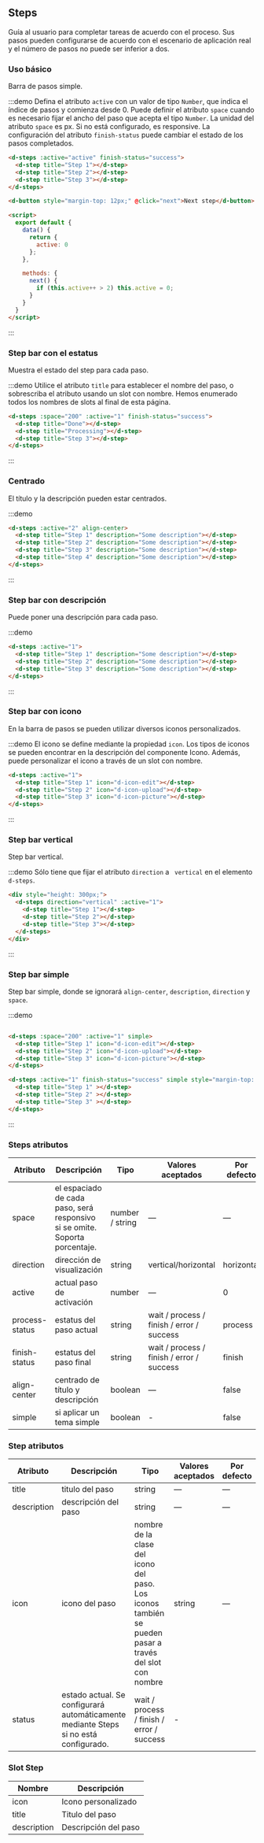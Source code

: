 ## Steps

Guía al usuario para completar tareas de acuerdo con el proceso. Sus pasos pueden configurarse de acuerdo con el escenario de aplicación real y el número de pasos no puede ser inferior a dos.

### Uso básico

Barra de pasos simple.

:::demo Defina el atributo `active` con un valor de tipo `Number`, que indica el índice de pasos y comienza desde 0. Puede definir el atributo `space` cuando es necesario fijar el ancho del paso que acepta el tipo `Number`. La unidad del atributo `space` es px. Si no está configurado, es responsive. La configuración del atributo `finish-status` puede cambiar el estado de los pasos completados.

```html
<d-steps :active="active" finish-status="success">
  <d-step title="Step 1"></d-step>
  <d-step title="Step 2"></d-step>
  <d-step title="Step 3"></d-step>
</d-steps>

<d-button style="margin-top: 12px;" @click="next">Next step</d-button>

<script>
  export default {
    data() {
      return {
        active: 0
      };
    },

    methods: {
      next() {
        if (this.active++ > 2) this.active = 0;
      }
    }
  }
</script>
```
:::

### Step bar con el estatus

Muestra el estado del step para cada paso.

:::demo Utilice el atributo `title` para establecer el nombre del paso, o sobrescriba el atributo usando un slot con nombre. Hemos enumerado todos los nombres de slots al final de esta página.

```html
<d-steps :space="200" :active="1" finish-status="success">
  <d-step title="Done"></d-step>
  <d-step title="Processing"></d-step>
  <d-step title="Step 3"></d-step>
</d-steps>
```
:::

### Centrado

El título y la descripción pueden estar centrados.

:::demo
```html
<d-steps :active="2" align-center>
  <d-step title="Step 1" description="Some description"></d-step>
  <d-step title="Step 2" description="Some description"></d-step>
  <d-step title="Step 3" description="Some description"></d-step>
  <d-step title="Step 4" description="Some description"></d-step>
</d-steps>
```
:::

### Step bar con descripción

Puede poner una descripción para cada paso.

:::demo
```html
<d-steps :active="1">
  <d-step title="Step 1" description="Some description"></d-step>
  <d-step title="Step 2" description="Some description"></d-step>
  <d-step title="Step 3" description="Some description"></d-step>
</d-steps>
```
:::

### Step bar con icono

En la barra de pasos se pueden utilizar diversos iconos personalizados.

:::demo El icono se define mediante la propiedad `icon`. Los tipos de iconos se pueden encontrar en la descripción del componente Icono. Además, puede personalizar el icono a través de un slot con nombre.

```html
<d-steps :active="1">
  <d-step title="Step 1" icon="d-icon-edit"></d-step>
  <d-step title="Step 2" icon="d-icon-upload"></d-step>
  <d-step title="Step 3" icon="d-icon-picture"></d-step>
</d-steps>
```
:::

### Step bar vertical

Step bar vertical.

:::demo Sólo tiene que fijar el atributo `direction`  a ` vertical` en el elemento `d-steps`.

```html
<div style="height: 300px;">
  <d-steps direction="vertical" :active="1">
    <d-step title="Step 1"></d-step>
    <d-step title="Step 2"></d-step>
    <d-step title="Step 3"></d-step>
  </d-steps>
</div>
```
:::

### Step bar simple
Step bar simple, donde se ignorará `align-center`, `description`, `direction` y `space`.

:::demo
```html

<d-steps :space="200" :active="1" simple>
  <d-step title="Step 1" icon="d-icon-edit"></d-step>
  <d-step title="Step 2" icon="d-icon-upload"></d-step>
  <d-step title="Step 3" icon="d-icon-picture"></d-step>
</d-steps>

<d-steps :active="1" finish-status="success" simple style="margin-top: 20px">
  <d-step title="Step 1" ></d-step>
  <d-step title="Step 2" ></d-step>
  <d-step title="Step 3" ></d-step>
</d-steps>
```
:::

### Steps atributos

| Atributo       | Descripción                                                  | Tipo            | Valores aceptados                         | Por defecto |
| -------------- | ------------------------------------------------------------ | --------------- | ----------------------------------------- | ----------- |
| space          | el espaciado de cada paso, será responsivo si se omite. Soporta porcentaje. | number / string | —                                         | —           |
| direction      | dirección de visualización                                   | string          | vertical/horizontal                       | horizontal  |
| active         | actual paso de activación                                    | number          | —                                         | 0           |
| process-status | estatus del paso actual                                      | string          | wait / process / finish / error / success | process     |
| finish-status  | estatus del paso final                                       | string          | wait / process / finish / error / success | finish      |
| align-center   | centrado de título y descripción                             | boolean         | —                                         | false       |
| simple         | si aplicar un tema simple                                    | boolean         | -                                         | false       |

### Step atributos
| Atributo    | Descripción                              | Tipo                                     | Valores aceptados | Por defecto |
| ----------- | ---------------------------------------- | ---------------------------------------- | ----------------- | ----------- |
| title       | titulo del paso                          | string                                   | —                 | —           |
| description | descripción del paso                     | string                                   | —                 | —           |
| icon        | icono del paso                           | nombre de la clase del icono del paso. Los iconos también se pueden pasar a través del slot con nombre | string            | —           |
| status      | estado actual. Se configurará automáticamente mediante Steps si no está configurado. | wait / process / finish / error / success | -                 |             |

### Slot Step
| Nombre      | Descripción          |
| ----------- | -------------------- |
| icon        | Icono personalizado  |
| title       | Titulo del paso      |
| description | Descripción del paso |

